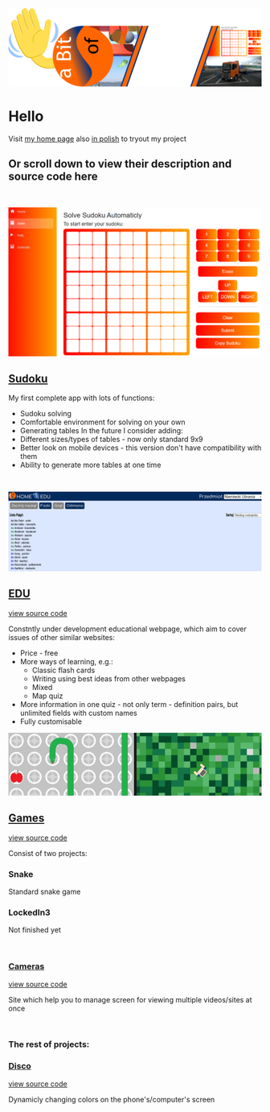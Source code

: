 ![graphic suming up my projects](media/index/Powitanie.svg)

# Hello

Visit <a href="https://abitofs.github.io/en.html">my home page</a> also <a href="https://abitofs.github.io/">in polish</a> to tryout my project

## Or scroll down to view their description and source code here

<br>

![print screen from sudoku website](media/index/sudokuPreview.png)

## [Sudoku](https://abitofs.github.io/sudokuSolve)

My first complete app with lots of functions:
- Sudoku solving
- Comfortable environment for solving on your own
- Generating tables
In the future I consider adding:
- Different sizes/types of tables - now only standard 9x9
- Better look on mobile devices - this version don't have compatibility with them
- Ability to generate more tables at one time

<br>

![print screen from edu website](media/index/eduPreview.jpeg)

## [EDU](https://abitofs.github.io/edu)

[view source code](https://github.com/aBitOfS/edu)

Constntly under development educational webpage, which aim to cover issues of other similar websites:
- Price - free
- More ways of learning, e.g.:
	- Classic flash cards
	- Writing using best ideas from other webpages
	- Mixed
	- Map quiz
- More information in one quiz - not only term - definition pairs, but unlimited fields with custom names
- Fully customisable

![print screen from games website](media/index/gamesPreview.jpeg)

## [Games](https://abitofs.github.io/webGames)

[view source code](https://github.com/aBitOfS/webGames)

Consist of two projects:

### Snake

Standard snake game

### LockedIn3

Not finished yet

<br>

### [Cameras](https://abitofs.github.io/kamery/kameryn.html)
[view source code](kamery/)

Site which help you to manage screen for viewing multiple videos/sites at once

<br>

### The rest of projects:

### [Disco](https://abitofs.github.io/Disco.html)
[view source code](Disco.html)

Dynamicly changing colors on the phone's/computer's screen